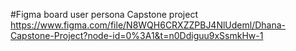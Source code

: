 #Figma board user persona
Capstone project
https://www.figma.com/file/N8WQH6CRXZZPBJ4NlUdeml/Dhana-Capstone-Project?node-id=0%3A1&t=n0Ddiguu9xSsmkHw-1